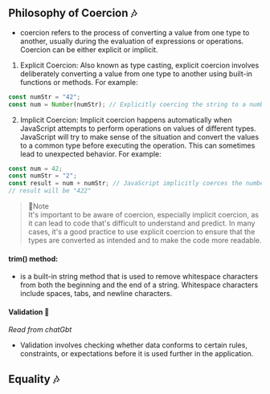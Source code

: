 ## Philosophy of Coercion :notes:
- coercion refers to the process of converting a value from one type to another, usually during the evaluation of expressions or operations. Coercion can be either explicit or implicit.
1. Explicit Coercion: Also known as type casting, explicit coercion involves deliberately converting a value from one type to another using built-in functions or methods. For example:
```js
const numStr = "42";
const num = Number(numStr); // Explicitly coercing the string to a number
```
2. Implicit Coercion: Implicit coercion happens automatically when JavaScript attempts to perform operations on values of different types. JavaScript will try to make sense of the situation and convert the values to a common type before executing the operation. This can sometimes lead to unexpected behavior. For example:
```js
const num = 42;
const numStr = "2";
const result = num + numStr; // JavaScript implicitly coerces the number to a string and performs string concatenation
// result will be "422"
```
> :love_letter:Note<br/>
> It's important to be aware of coercion, especially implicit coercion, as it can lead to code that's difficult to understand and predict. In many cases, it's a good practice to use explicit coercion to ensure that the types are converted as intended and to make the code more readable.

#### trim() method:
- is a built-in string method that is used to remove whitespace characters from both the beginning and the end of a string. Whitespace characters include spaces, tabs, and newline characters.

#### Validation :mushroom:
*Read from chatGbt*
- Validation involves checking whether data conforms to certain rules, constraints, or expectations before it is used further in the application.

## Equality :notes:


